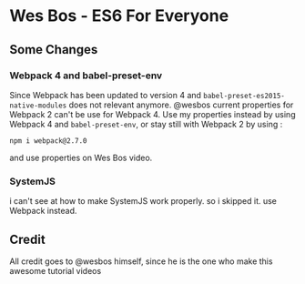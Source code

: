 # Wes Bos - ES6 For Everyone

## Some Changes

### Webpack 4 and babel-preset-env
Since Webpack has been updated to version 4 and `babel-preset-es2015-native-modules` does not relevant anymore. @wesbos current properties for Webpack 2 can't be use for Webpack 4. Use my properties instead by using Webpack 4 and `babel-preset-env`, or stay still with Webpack 2 by using :
```
npm i webpack@2.7.0
```
and use properties on Wes Bos video.

### SystemJS
i can't see at how to make SystemJS work properly. so i skipped it. use Webpack instead.

## Credit
All credit goes to @wesbos himself, since he is the one who make this awesome tutorial videos